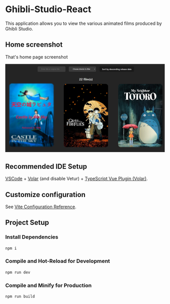 # Ghibli-Studio-React
This application allows you to view the various animated films produced by Ghibli Studio.

## Home screenshot

That's home page screenshot

![Home page screenshot](./src/assets/images/home_page_screenshot.PNG "Home page screenshot")

## Recommended IDE Setup

[VSCode](https://code.visualstudio.com/) + [Volar](https://marketplace.visualstudio.com/items?itemName=Vue.volar) (and disable Vetur) + [TypeScript Vue Plugin (Volar)](https://marketplace.visualstudio.com/items?itemName=Vue.vscode-typescript-vue-plugin).

## Customize configuration

See [Vite Configuration Reference](https://vitejs.dev/config/).

## Project Setup

### Install Dependencies

```sh
npm i
```

### Compile and Hot-Reload for Development

```sh
npm run dev
```

### Compile and Minify for Production

```sh
npm run build
```
